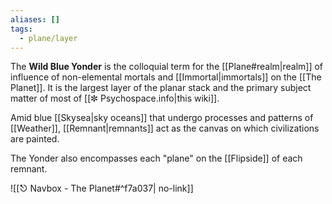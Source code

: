 ```yaml
---
aliases: []
tags:
  - plane/layer
---
```

The **Wild Blue Yonder** is the colloquial term for the [[Plane#realm|realm]] of influence of non-elemental mortals and [[Immortal|immortals]] on the [[The Planet]]. It is the largest layer of the planar stack and the primary subject matter of most of [[✼ Psychospace.info|this wiki]]. 

Amid blue [[Skysea|sky oceans]] that undergo processes and patterns of [[Weather]], [[Remnant|remnants]] act as the canvas on which civilizations are painted.

The Yonder also encompasses each "plane" on the [[Flipside]] of each remnant.

![[⎋ Navbox - The Planet#^f7a037| no-link]]
